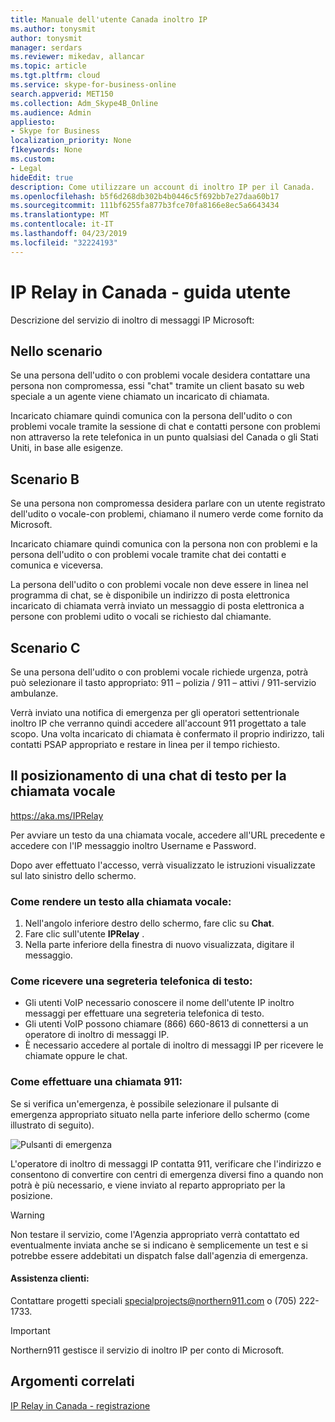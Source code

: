 ```yaml
---
title: Manuale dell'utente Canada inoltro IP
ms.author: tonysmit
author: tonysmit
manager: serdars
ms.reviewer: mikedav, allancar
ms.topic: article
ms.tgt.pltfrm: cloud
ms.service: skype-for-business-online
search.appverid: MET150
ms.collection: Adm_Skype4B_Online
ms.audience: Admin
appliesto:
- Skype for Business
localization_priority: None
f1keywords: None
ms.custom:
- Legal
hideEdit: true
description: Come utilizzare un account di inoltro IP per il Canada.
ms.openlocfilehash: b5f6d268db302b4b0446c5f692bb7e27daa60b17
ms.sourcegitcommit: 111bf6255fa877b3fce70fa8166e8ec5a6643434
ms.translationtype: MT
ms.contentlocale: it-IT
ms.lasthandoff: 04/23/2019
ms.locfileid: "32224193"
---
```

# <a name="ip-relay-in-canada---user-guide"></a>IP Relay in Canada - guida utente

Descrizione del servizio di inoltro di messaggi IP Microsoft:

## <a name="scenario-a"></a>Nello scenario
Se una persona dell'udito o con problemi vocale desidera contattare una persona non compromessa, essi "chat" tramite un client basato su web speciale a un agente viene chiamato un incaricato di chiamata.

Incaricato chiamare quindi comunica con la persona dell'udito o con problemi vocale tramite la sessione di chat e contatti persone con problemi non attraverso la rete telefonica in un punto qualsiasi del Canada o gli Stati Uniti, in base alle esigenze.

## <a name="scenario-b"></a>Scenario B
Se una persona non compromessa desidera parlare con un utente registrato dell'udito o vocale-con problemi, chiamano il numero verde come fornito da Microsoft.

Incaricato chiamare quindi comunica con la persona non con problemi e la persona dell'udito o con problemi vocale tramite chat dei contatti e comunica e viceversa.

La persona dell'udito o con problemi vocale non deve essere in linea nel programma di chat, se è disponibile un indirizzo di posta elettronica incaricato di chiamata verrà inviato un messaggio di posta elettronica a persone con problemi udito o vocali se richiesto dal chiamante.

## <a name="scenario-c"></a>Scenario C
Se una persona dell'udito o con problemi vocale richiede urgenza, potrà può selezionare il tasto appropriato: 911 – polizia / 911 – attivi / 911-servizio ambulanze.

Verrà inviato una notifica di emergenza per gli operatori settentrionale inoltro IP che verranno quindi accedere all'account 911 progettato a tale scopo. Una volta incaricato di chiamata è confermato il proprio indirizzo, tali contatti PSAP appropriato e restare in linea per il tempo richiesto.

## <a name="how-to-place-a-text-chat-to-voice-call"></a>Il posizionamento di una chat di testo per la chiamata vocale

https://aka.ms/IPRelay

Per avviare un testo da una chiamata vocale, accedere all'URL precedente e accedere con l'IP messaggio inoltro Username e Password.

Dopo aver effettuato l'accesso, verrà visualizzato le istruzioni visualizzate sul lato sinistro dello schermo.

### <a name="how-to-make-a-text-to-voice-call"></a>Come rendere un testo alla chiamata vocale:
1. Nell'angolo inferiore destro dello schermo, fare clic su **Chat**.
2. Fare clic sull'utente **IPRelay** .
3. Nella parte inferiore della finestra di nuovo visualizzata, digitare il messaggio.

### <a name="how-to-receive-a-voice-to-text-call"></a>Come ricevere una segreteria telefonica di testo:
- Gli utenti VoIP necessario conoscere il nome dell'utente IP inoltro messaggi per effettuare una segreteria telefonica di testo.
- Gli utenti VoIP possono chiamare (866) 660-8613 di connettersi a un operatore di inoltro di messaggi IP.
- È necessario accedere al portale di inoltro di messaggi IP per ricevere le chiamate oppure le chat.

### <a name="how-to-place-a-911-call"></a>Come effettuare una chiamata 911:
Se si verifica un'emergenza, è possibile selezionare il pulsante di emergenza appropriato situato nella parte inferiore dello schermo (come illustrato di seguito).

![Pulsanti di emergenza](../images/ip-relay-emergency-buttons.png)

L'operatore di inoltro di messaggi IP contatta 911, verificare che l'indirizzo e consentono di convertire con centri di emergenza diversi fino a quando non potrà è più necessario, e viene inviato al reparto appropriato per la posizione.

> [!WARNING]
> Non testare il servizio, come l'Agenzia appropriato verrà contattato ed eventualmente inviata anche se si indicano è semplicemente un test e si potrebbe essere addebitati un dispatch false dall'agenzia di emergenza.

#### <a name="customer-support"></a>Assistenza clienti:
Contattare progetti speciali [specialprojects@northern911.com](mailto:specialprojects@northern911.com) o (705) 222-1733.

> [!IMPORTANT]
> Northern911 gestisce il servizio di inoltro IP per conto di Microsoft.

## <a name="related-topics"></a>Argomenti correlati

[IP Relay in Canada - registrazione](ip-relay-canada-email-signup.md)






